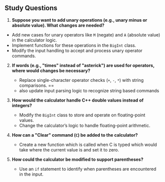 ## Study Questions

1. **Suppose you want to add unary operations (e.g., unary minus or absolute value). What changes are needed?**
 - Add new cases for unary operators like `M` (negate) and `A` (absolute value) in the calculator logic.
 - Implement functions for these operations in the `BigInt` class.
 - Modify the input handling to accept and process unary operator commands.

2. **If words (e.g., "times" instead of "asterick") are used for operators, where would changes be necessary?**
    - Replace single-character operator checks (`+`, `-`, `*`) with string comparisons. ==
    - also update input parsing logic to recognize string based commands

3.  **How would the calculator handle C++ double values instead of integers?**
    - Modify the `BigInt` class to store and operate on floating-point values.
    - Change the calculator’s logic to handle floating-point arithmetic.

4. **How can a "Clear" command (`C`) be added to the calculator?**
    - Create a new function which is called when C is typed which would take where the current value is and set it to zero.

5. **How could the calculator be modified to support parentheses?**
    - Use an `if` statement to identify when parentheses are encountered in the input.
